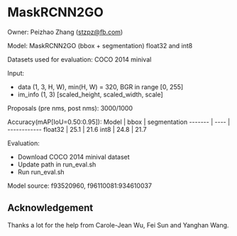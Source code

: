 # MaskRCNN2GO

Owner: Peizhao Zhang (stzpz@fb.com)

Model: MaskRCNN2GO (bbox + segmentation) float32 and int8

Datasets used for evaluation: COCO 2014 minival

Input:
  * data (1, 3, H, W), min(H, W) = 320, BGR in range [0, 255]
  * im_info (1, 3) [scaled_height, scaled_width, scale]

Proposals (pre nms, post nms): 3000/1000

Accuracy(mAP[IoU=0.50:0.95]):
   Model  | bbox | segmentation
  ------- | ---- | ------------
  float32 |	25.1 | 21.6
	int8    | 24.8 | 21.7

Evaluation:
* Download COCO 2014 minival dataset
* Update path in run_eval.sh
* Run run_eval.sh

Model source: f93520960, f96110081:934610037

## Acknowledgement

Thanks a lot for the help from Carole-Jean Wu, Fei Sun and Yanghan Wang.

